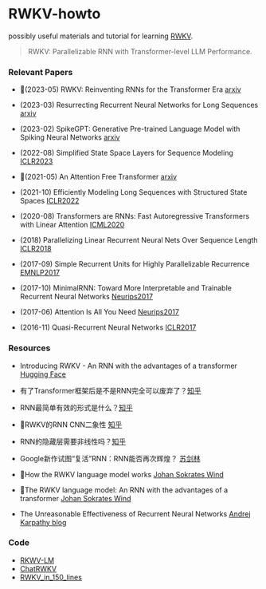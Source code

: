 # RWKV-howto

possibly useful materials and tutorial for learning [RWKV](https://github.com/BlinkDL/RWKV-LM).

> RWKV: Parallelizable RNN with Transformer-level LLM Performance.

### Relevant Papers

- :star2:(2023-05) RWKV: Reinventing RNNs for the Transformer Era [arxiv]()
- (2023-03) Resurrecting Recurrent Neural Networks for Long Sequences [arxiv](https://arxiv.org/abs/2303.06349)

- (2023-02) SpikeGPT: Generative Pre-trained Language Model with Spiking Neural Networks [arxiv](https://arxiv.org/abs/2302.13939)
- (2022-08) Simplified State Space Layers for Sequence Modeling [ICLR2023](https://openreview.net/forum?id=Ai8Hw3AXqks)

- :star2:(2021-05) An Attention Free Transformer [arxiv](https://arxiv.org/abs/2105.14103)

- (2021-10) Efficiently Modeling Long Sequences with Structured State Spaces [ICLR2022](https://arxiv.org/abs/2111.00396) 

- (2020-08) Transformers are RNNs: Fast Autoregressive Transformers with Linear Attention [ICML2020](https://arxiv.org/abs/2006.16236)
- (2018) Parallelizing Linear Recurrent Neural Nets Over Sequence Length [ICLR2018](https://openreview.net/forum?id=HyUNwulC-)
- (2017-09) Simple Recurrent Units for Highly Parallelizable Recurrence [EMNLP2017](https://arxiv.org/abs/1709.02755)
- (2017-10) MinimalRNN: Toward More Interpretable and Trainable Recurrent Neural Networks [Neurips2017](https://arxiv.org/abs/1711.06788)
- (2017-06) Attention Is All You Need [Neurips2017](https://arxiv.org/abs/1706.03762)
- (2016-11) Quasi-Recurrent Neural Networks [ICLR2017](https://arxiv.org/abs/1611.01576)

### Resources

- Introducing RWKV - An RNN with the advantages of a transformer [Hugging Face](https://huggingface.co/blog/rwkv)
- 有了Transformer框架后是不是RNN完全可以废弃了？[知乎](https://www.zhihu.com/question/302392659/answer/2954997969)
- RNN最简单有效的形式是什么？[知乎](https://zhuanlan.zhihu.com/p/616357772)
- :star2:RWKV的RNN CNN二象性 [知乎](https://zhuanlan.zhihu.com/p/614311961)
- RNN的隐藏层需要非线性吗？[知乎](https://zhuanlan.zhihu.com/p/615672175)
- Google新作试图“复活”RNN：RNN能否再次辉煌？ [苏剑林](https://kexue.fm/archives/9554)
- :star2:How the RWKV language model works [Johan Sokrates Wind](https://www.mn.uio.no/math/english/people/aca/johanswi/index.html)

- :star2:The RWKV language model: An RNN with the advantages of a transformer [Johan Sokrates Wind](https://johanwind.github.io/2023/03/23/rwkv_overview.html)
- The Unreasonable Effectiveness of Recurrent Neural Networks [Andrej Karpathy blog](http://karpathy.github.io/2015/05/21/rnn-effectiveness/)

### Code

- [RKWV-LM](https://github.com/BlinkDL/RWKV-LM)
- [ChatRWKV](https://github.com/BlinkDL/ChatRWKV)
- [RWKV_in_150_lines](https://github.com/BlinkDL/ChatRWKV/blob/main/RWKV_in_150_lines.py)

